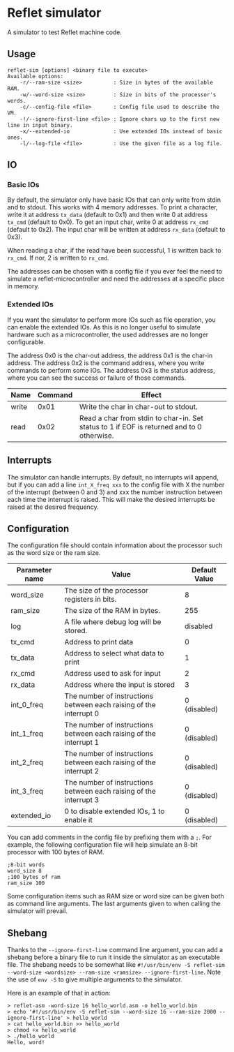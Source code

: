 # Reflet simulator
A simulator to test Reflet machine code. 

## Usage
```
reflet-sim [options] <binary file to execute>
Available options:
    -r/--ram-size <size>          : Size in bytes of the available RAM.
    -w/--word-size <size>         : Size in bits of the processor's words.
    -c/--config-file <file>       : Config file used to describe the VM.
    -!/--ignore-first-line <file> : Ignore chars up to the first new line in input binary.
    -x/--extended-io              : Use extended IOs instead of basic ones.
    -l/--log-file <file>          : Use the given file as a log file.

```


## IO

### Basic IOs
By default, the simulator only have basic IOs that can only write from stdin and to stdout. This works with 4 memory addresses. To print a character, write it at address `tx_data` (default to 0x1) and then write 0 at address `tx_cmd` (default to 0x0). To get an input char, write 0 at address `rx_cmd` (default to 0x2). The input char will be written at address `rx_data` (default to 0x3).

When reading a char, if the read have been successful, 1 is written back to `rx_cmd`. If nor, 2 is written to `rx_cmd`.

The addresses can be chosen with a config file if you ever feel the need to simulate a reflet-microcontroller and need the addresses at a specific place in memory.

### Extended IOs
If you want the simulator to perform more IOs such as file operation, you can enable the extended IOs. As this is no longer useful to simulate hardware such as a microcontroller, the used addresses are no longer configurable.

The address 0x0 is the char-out address, the address 0x1 is the char-in address. The address 0x2 is the command address, where you write commands to perform some IOs. The address 0x3 is the status address, where you can see the success or failure of those commands.

|Name|Command|Effect|
|-|-|-|
|write|0x01|Write the char in char-out to stdout.|
|read|0x02|Read a char from stdin to char-in. Set status to 1 if EOF is returned and to 0 otherwise.|

## Interrupts
The simulator can handle interrupts. By default, no interrupts will append, but if you can add a line `int_X_freq xxx` to the config file with X the number of the interrupt (between 0 and 3) and xxx the number instruction between each time the interrupt is raised. This will make the desired interrupts be raised at the desired frequency.

## Configuration
The configuration file should contain information about the processor such as the word size or the ram size.

|Parameter name|Value|Default Value|
|--------------|-----|-------------|
|word\_size    |The size of the processor registers in bits.| 8 |
|ram\_size     |The size of the RAM in bytes.| 255 |
|log           |A file where debug log will be stored.| disabled |
|tx\_cmd       |Address to print data | 0 |
|tx\_data      |Address to select what data to print | 1 |
|rx\_cmd       |Address used to ask for input | 2 |
|rx\_data      |Address where the input is stored | 3 |
|int\_0\_freq  |The number of instructions between each raising of the interrupt 0 | 0 (disabled) |   
|int\_1\_freq  |The number of instructions between each raising of the interrupt 1 | 0 (disabled) |   
|int\_2\_freq  |The number of instructions between each raising of the interrupt 2 | 0 (disabled) |   
|int\_3\_freq  |The number of instructions between each raising of the interrupt 3 | 0 (disabled) |   
|extended\_io  |0 to disable extended IOs, 1 to enable it | 0 (disabled) |   

You can add comments in the config file by prefixing them with a `;`.
For example, the following configuration file will help simulate an 8-bit processor with 100 bytes of RAM.
```
;8-bit words
word_size 8
;100 bytes of ram
ram_size 100
```

Some configuration items such as RAM size or word size can be given both as command line arguments. The last arguments given to when calling the simulator will prevail.

## Shebang

Thanks to the `--ignore-first-line` command line argument, you can add a shebang before a binary file to run it inside the simulator as an executable file. The shebang needs to be somewhat like `#!/usr/bin/env -S reflet-sim --word-size <wordsize> --ram-size <ramsize> --ignore-first-line`. Note the use of `env -S` to give multiple arguments to the simulator.

Here is an example of that in action:

```
> reflet-asm -word-size 16 hello_world.asm -o hello_world.bin
> echo '#!/usr/bin/env -S reflet-sim --word-size 16 --ram-size 2000 --ignore-first-line' > hello_world
> cat hello_world.bin >> hello_world
> chmod +x hello_world 
> ./hello_world 
Hello, word!
```

